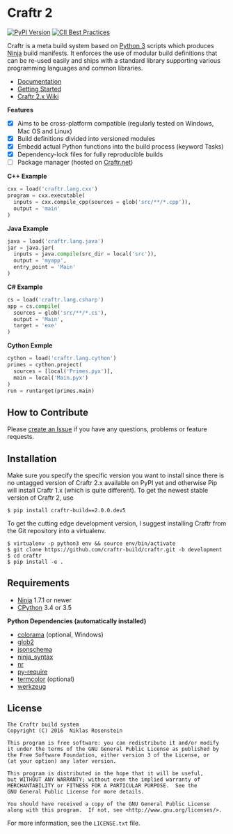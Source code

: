 # Craftr 2

[![PyPI Version](https://img.shields.io/pypi/v/craftr-build.svg)](https://pypi.python.org/pypi/craftr-build)
[![CII Best Practices](https://bestpractices.coreinfrastructure.org/projects/530/badge)](https://bestpractices.coreinfrastructure.org/projects/530)

Craftr is a meta build system based on [Python 3] scripts which produces
[Ninja] build manifests. It enforces the use of modular build definitions
that can be re-used easily and ships with a standard library supporting
various programming languages and common libraries.

- [Documentation]
- [Getting Started]
- [Craftr 2.x Wiki][Wiki]

__Features__

- [x] Aims to be cross-platform compatible (regularly tested on Windows, Mac OS and Linux)
- [x] Build definitions divided into versioned modules
- [x] Embedd actual Python functions into the build process (keyword Tasks)
- [x] Dependency-lock files for fully reproducible builds
- [ ] Package manager (hosted on [Craftr.net])

__C++ Example__

```python
cxx = load('craftr.lang.cxx')
program = cxx.executable(
  inputs = cxx.compile_cpp(sources = glob('src/**/*.cpp')),
  output = 'main'
)
```

__Java Example__

```python
java = load('craftr.lang.java')
jar = java.jar(
  inputs = java.compile(src_dir = local('src')),
  output = 'myapp',
  entry_point = 'Main'
)
```

__C# Example__

```python
cs = load('craftr.lang.csharp')
app = cs.compile(
  sources = glob('src/**/*.cs'),
  output = 'Main',
  target = 'exe'
)
```

__Cython Exmple__

```python
cython = load('craftr.lang.cython')
primes = cython.project(
  sources = [local('Primes.pyx')],
  main = local('Main.pyx')
)
run = runtarget(primes.main)
```

[Ninja]: https://github.com/ninja-build/ninja
[Python 3]: https://www.python.org/
[Documentation]: https://github.com/craftr-build/craftr/tree/master/doc
[Getting Started]: https://github.com/craftr-build/craftr/tree/master/doc/getting-started.md
[Wiki]: https://github.com/craftr-build/craftr/wiki
[Craftr.net]: https://craftr.net

## How to Contribute

Please [create an Issue](https://github.com/craftr-build/craftr/issues/new) if
you have any questions, problems or feature requests.

## Installation

Make sure you specify the specific version you want to install since there is
no untagged version of Craftr 2.x available on PyPI yet and otherwise Pip will
install Craftr 1.x (which is quite different). To get the newest stable version
of Craftr 2, use

    $ pip install craftr-build==2.0.0.dev5

To get the cutting edge development version, I suggest installing Craftr
from the Git repository into a virtualenv.

    $ virtualenv -p python3 env && source env/bin/activate
    $ git clone https://github.com/craftr-build/craftr.git -b development
    $ cd craftr
    $ pip install -e .

## Requirements

- [Ninja] 1.7.1 or newer
- [CPython][Python 3] 3.4 or 3.5

__Python Dependencies (automatically installed)__

- [colorama](https://pypi.python.org/pypi/colorama) (optional, Windows)
- [glob2](https://pypi.python.org/pypi/glob2)
- [jsonschema](https://pypi.python.org/pypi/jsonschema)
- [ninja_syntax](https://pypi.python.org/pypi/ninja_syntax)
- [nr](https://pypi.python.org/pypi/nr)
- [py-require](https://pypi.python.org/pypi/py-require)
- [termcolor](https://pypi.python.org/pypi/termcolor) (optional)
- [werkzeug](https://pypi.python.org/pypi/werkzeug)

## License

    The Craftr build system
    Copyright (C) 2016  Niklas Rosenstein

    This program is free software: you can redistribute it and/or modify
    it under the terms of the GNU General Public License as published by
    the Free Software Foundation, either version 3 of the License, or
    (at your option) any later version.

    This program is distributed in the hope that it will be useful,
    but WITHOUT ANY WARRANTY; without even the implied warranty of
    MERCHANTABILITY or FITNESS FOR A PARTICULAR PURPOSE.  See the
    GNU General Public License for more details.

    You should have received a copy of the GNU General Public License
    along with this program.  If not, see <http://www.gnu.org/licenses/>.

For more information, see the `LICENSE.txt` file.
